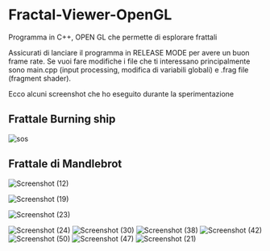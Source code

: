 # Fractal-Viewer-OpenGL
Programma in C++, OPEN GL che permette di esplorare frattali

Assicurati di lanciare il programma in RELEASE MODE per avere un buon frame rate.
Se vuoi fare modifiche i file che ti interessano principalmente sono main.cpp (input processing, modifica di variabili globali) e .frag file (fragment shader).

Ecco alcuni screenshot che ho eseguito durante la sperimentazione

## Frattale Burning ship

![sos](https://user-images.githubusercontent.com/75626033/217079380-c27a1a6d-c6fc-4184-ab68-df7c59111d5e.jpg)

## Frattale di Mandlebrot

![Screenshot (12)](https://user-images.githubusercontent.com/75626033/217079498-ef4d320f-f16d-46a5-8b70-62f030b49a17.png)

![Screenshot (19)](https://user-images.githubusercontent.com/75626033/217079514-374f404b-9b98-42a3-a776-8435af87bd89.png)

![Screenshot (23)](https://user-images.githubusercontent.com/75626033/217079520-06d2b318-f88c-4d30-a39c-9e6befd13ff2.png)

![Screenshot (24)](https://user-images.githubusercontent.com/75626033/217079538-c819300b-f77d-4a38-83ae-fec80e4f30c9.png)
![Screenshot (30)](https://user-images.githubusercontent.com/75626033/217079547-b3ef2344-eea0-4ae0-abb6-32f406b34aa6.png)
![Screenshot (38)](https://user-images.githubusercontent.com/75626033/217079558-b7a2f44c-eaf1-4892-a1ea-c3cbca26f98b.png)
![Screenshot (42)](https://user-images.githubusercontent.com/75626033/217079569-5e7dd214-c760-453c-89a5-38ac6d852567.png)
![Screenshot (50)](https://user-images.githubusercontent.com/75626033/217079574-c439c559-9334-4712-940e-8893b82d32ca.png)
![Screenshot (47)](https://user-images.githubusercontent.com/75626033/217079583-05c2dcba-f8f3-490c-90b0-e23a4914e490.png)
![Screenshot (21)](https://user-images.githubusercontent.com/75626033/217079599-f68c2e87-ecbd-43b4-99b2-e5560a3f075b.png)
